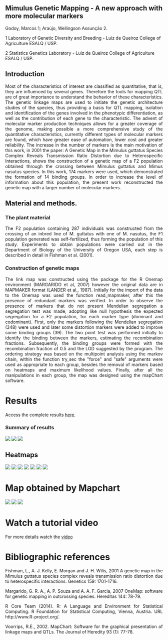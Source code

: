 
## Mimulus Genetic Mapping - A new approach with more molecular markers


Godoy, Marcos 1;    Araújo, Wellingson Assunção 2. 

1 Laboratory of Genetic Diversity and Breeding - Luiz de Queiroz College of Agriculture ESALQ / USP.

2 Statistics Genetics Laboratory  - Luiz de Queiroz College of Agriculture ESALQ / USP.


## Introduction 

<p style="text-align: justify;"> Most of the characteristics of interest are classified as quantitative, that is, they are influenced by several genes. Therefore the tools for mapping QTL are of great importance to understand the behavior of these characteristics.
The genetic linkage maps are used to initiate the genetic architecture studies of the species, thus providing a basis for QTL mapping, isolation and identification of the genes involved in the phenotypic differentiation, as well as the contribution of each gene to the characteristic.
The advent of molecular marker production techniques allows for a greater coverage of the genome, making possible a more comprehensive study of the quantitative characteristics, currently different types of molecular markers are found, which have greater ease of automation, lower cost and greater reliability.
The increase in the number of markers is the main motivation of this work, in 2001 the paper: A Genetic Map in the Mimulus guttatus Species Complex Reveals Transmission Ratio Distortion due to Heterospecific Interactions, shows the construction of a genetic map of a F2 population obtained through the crossing between Mimulus guttatus and Mimus nasutus species. In this work, 174 markers were used, which demonstrated the formation of 14 binding groups. In order to increase the level of information about this population, the present work reconstructed the genetic map with a larger number of molecular markers. </p>

## Material and methods.

### The plant material

<p style="text-align: justify;"> The F2 population containing 287 individuals was constructed from the crossing of an inbred line of M. guttatus with one of M. nasutus, the F1 population generated was self-fertilized, thus forming the population of this study. Experiments to obtain populations were carried out in the Department of Biology of the University of Oregon USA, each step is described in detail in Fishman et al. (2001).</p>

### Construction of genetic maps

<p style="text-align: justify;"> The link map was constructed using the package for the R Onemap environment (MARGARIDO et al, 2007) however the original data are in MAPMAKER format (LANDER et al., 1987). Initially for the import of the data to the Onemap was used the function read_mapmaker, after this the presence of redundant markers was verified. In order to observe the presence of markers that do not present Mendelian segregation a segregation test was made, adopting like null hypothesis the expected segregation for a F2 population, for each marker type (dominant and codominant). First, only the markers following the Mendelian segregation (348) were used and later some distortion markers were added to improve some binding groups (39). The two point test was performed initially to identify the binding between the markers, estimating the recombination fractions. Subsequently, the binding groups were formed with the recombination fraction of 0.5 and the LOD suggested by the program. The ordering strategy was based on the multipoint analysis using the markov chain, within the function try_sec the "force" and "safe" arguments were used as appropriate to each group, besides the removal of markers based on heatmaps and maximum likelihood values. Finally, after all the manipulations in each group, the map was designed using the mapChart software. </p>

# Results

Access the complete results [here](mimulusfinal2.html).

### Summary of results
![](img13.jpg)
![](img14.jpg)
![](img16.jpg)

## Heatmaps

![](0001.jpg)
![](0002.jpg)
![](0003.jpg)
![](0004.jpg)
![](0005.jpg)
![](0006.jpg)
![](0007.jpg)

# Map obtained by Mapchart

![](mapa1.png)
![](mapa2.png)
![](mapa3.png)

# Watch a tutorial video

For more details watch the [video](https://youtu.be/RIjswHuOBMct)

# Bibliographic references 

<p style="text-align: justify;">Fishman, L., A. J. Kelly, E. Morgan and J. H. Wilis, 2001 A genetic map in the Mimulus guttatus species complex reveals transmission ratio distortion due to heterospecific interactions. Genetics 159: 1701-1716.</p>

<p style="text-align: justify;">Margarido, G. R. A., A. P. Souza and A. A. F. Garcia, 2007 OneMap: software for genetic mapping in outcrossing species. Hereditas 144: 78-79.</p>

<p style="text-align: justify;">R Core Team (2014). R: A Language and Environment for Statistical Computing. R Foundation for Statistical Computing, Vienna, Austria. URL http://www.R-project.org/.</p>

<p style="text-align: justify;">Voorrips, R.E., 2002. MapChart: Software for the graphical presentation of linkage maps and QTLs. The Journal of Heredity 93 (1): 77-78. </p>

